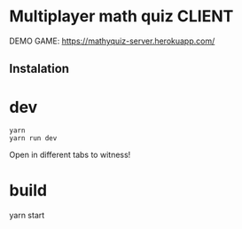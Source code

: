 # Multiplayer math quiz CLIENT

DEMO GAME: https://mathyquiz-server.herokuapp.com/

## Instalation
# dev
`yarn`
<br />
`yarn run dev`

Open in different tabs to witness!

# build
yarn start
